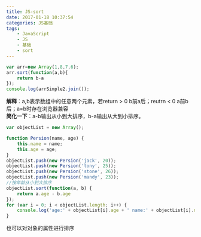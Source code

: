 ```yaml
---
title: JS-sort
date: 2017-01-18 10:37:54
categories: JS基础
tags:
    - JavaScript
    - JS
    - 基础
    - sort
---
```

```javascript
var arr=new Array(1,8,7,6);
arr.sort(function(a,b){
    return b-a
});
console.log(arrSimple2.join());
```
**解释**：a,b表示数组中的任意两个元素，若return > 0 b前a后；reutrn < 0 a前b后；a=b时存在浏览器兼容  
**简化一下**：a-b输出从小到大排序，b-a输出从大到小排序。
```javascript
var objectList = new Array();

function Persion(name, age) {
    this.name = name;
    this.age = age;
}
objectList.push(new Persion('jack', 20));
objectList.push(new Persion('tony', 25));
objectList.push(new Persion('stone', 26));
objectList.push(new Persion('mandy', 23));
//按年龄从小到大排序
objectList.sort(function(a, b) {
    return a.age - b.age
});
for (var i = 0; i < objectList.length; i++) {
    console.log('age:' + objectList[i].age + ' name:' + objectList[i].name);
}
```
也可以对对象的属性进行排序
